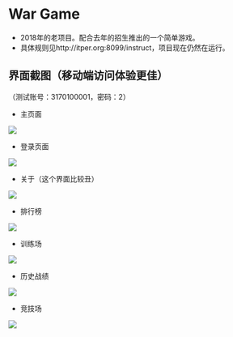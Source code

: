# War Game
- 2018年的老项目。配合去年的招生推出的一个简单游戏。
- 具体规则见http://itper.org:8099/instruct，项目现在仍然在运行。
## 界面截图（移动端访问体验更佳）
（测试账号：3170100001，密码：2）
- 主页面

![](screenshots/main.png)

- 登录页面

![](screenshots/login.png)

- 关于（这个界面比较丑）

![](screenshots/about.png)

- 排行榜

![](screenshots/rank.png)

- 训练场

![](screenshots/practice.png)

- 历史战绩

![](screenshots/history.png)

- 竞技场

![](screenshots/battle.png)